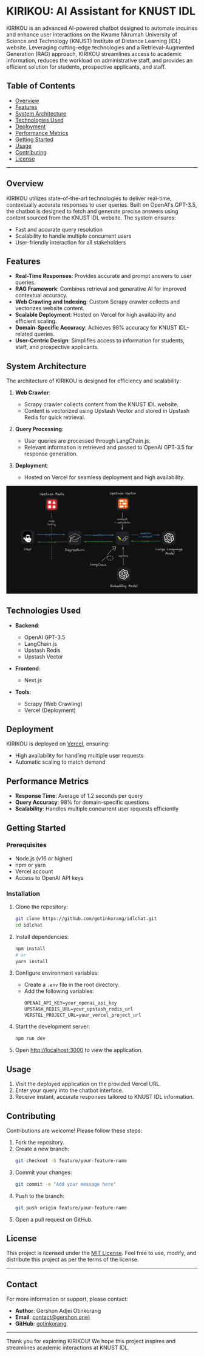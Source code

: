 # KIRIKOU: AI Assistant for KNUST IDL

KIRIKOU is an advanced AI-powered chatbot designed to automate inquiries and enhance user interactions on the Kwame Nkrumah University of Science and Technology (KNUST) Institute of Distance Learning (IDL) website. Leveraging cutting-edge technologies and a Retrieval-Augmented Generation (RAG) approach, KIRIKOU streamlines access to academic information, reduces the workload on administrative staff, and provides an efficient solution for students, prospective applicants, and staff.

## Table of Contents

- [Overview](#overview)
- [Features](#features)
- [System Architecture](#system-architecture)
- [Technologies Used](#technologies-used)
- [Deployment](#deployment)
- [Performance Metrics](#performance-metrics)
- [Getting Started](#getting-started)
- [Usage](#usage)
- [Contributing](#contributing)
- [License](#license)

---

## Overview

KIRIKOU utilizes state-of-the-art technologies to deliver real-time, contextually accurate responses to user queries. Built on OpenAI's GPT-3.5, the chatbot is designed to fetch and generate precise answers using content sourced from the KNUST IDL website. The system ensures:

- Fast and accurate query resolution
- Scalability to handle multiple concurrent users
- User-friendly interaction for all stakeholders

## Features

- **Real-Time Responses**: Provides accurate and prompt answers to user queries.
- **RAG Framework**: Combines retrieval and generative AI for improved contextual accuracy.
- **Web Crawling and Indexing**: Custom Scrapy crawler collects and vectorizes website content.
- **Scalable Deployment**: Hosted on Vercel for high availability and efficient scaling.
- **Domain-Specific Accuracy**: Achieves 98% accuracy for KNUST IDL-related queries.
- **User-Centric Design**: Simplifies access to information for students, staff, and prospective applicants.

## System Architecture

The architecture of KIRIKOU is designed for efficiency and scalability:

1. **Web Crawler**:
   - Scrapy crawler collects content from the KNUST IDL website.
   - Content is vectorized using Upstash Vector and stored in Upstash Redis for quick retrieval.

2. **Query Processing**:
   - User queries are processed through LangChain.js.
   - Relevant information is retrieved and passed to OpenAI GPT-3.5 for response generation.

3. **Deployment**:
   - Hosted on Vercel for seamless deployment and high availability.

![Architecture Diagram](https://raw.githubusercontent.com/gotinkorang/idlchat/refs/heads/main/figs/infrastructure.png) 

## Technologies Used

- **Backend**:
  - OpenAI GPT-3.5
  - LangChain.js
  - Upstash Redis
  - Upstash Vector

- **Frontend**:
  - Next.js

- **Tools**:
  - Scrapy (Web Crawling)
  - Vercel (Deployment)

## Deployment

KIRIKOU is deployed on [Vercel](https://vercel.com), ensuring:

- High availability for handling multiple user requests
- Automatic scaling to match demand

## Performance Metrics

- **Response Time**: Average of 1.2 seconds per query
- **Query Accuracy**: 98% for domain-specific questions
- **Scalability**: Handles multiple concurrent user requests efficiently

## Getting Started

### Prerequisites

- Node.js (v16 or higher)
- npm or yarn
- Vercel account
- Access to OpenAI API keys

### Installation

1. Clone the repository:
   ```bash
   git clone https://github.com/gotinkorang/idlchat.git
   cd idlchat
   ```

2. Install dependencies:
   ```bash
   npm install
   # or
   yarn install
   ```

3. Configure environment variables:
   - Create a `.env` file in the root directory.
   - Add the following variables:
     ```env
     OPENAI_API_KEY=your_openai_api_key
     UPSTASH_REDIS_URL=your_upstash_redis_url
     VERSTEL_PROJECT_URL=your_vercel_project_url
     ```

4. Start the development server:
   ```bash
   npm run dev
   ```

5. Open [http://localhost:3000](http://localhost:3000) to view the application.

## Usage

1. Visit the deployed application on the provided Vercel URL.
2. Enter your query into the chatbot interface.
3. Receive instant, accurate responses tailored to KNUST IDL information.

## Contributing

Contributions are welcome! Please follow these steps:

1. Fork the repository.
2. Create a new branch:
   ```bash
   git checkout -b feature/your-feature-name
   ```
3. Commit your changes:
   ```bash
   git commit -m "Add your message here"
   ```
4. Push to the branch:
   ```bash
   git push origin feature/your-feature-name
   ```
5. Open a pull request on GitHub.

## License

This project is licensed under the [MIT License](LICENSE). Feel free to use, modify, and distribute this project as per the terms of the license.

---

## Contact

For more information or support, please contact:

- **Author**: Gershon Adjei Otinkorang
- **Email**: [contact@gershon.one)](mailto:contact@gershon.one)
- **GitHub**: [gotinkorang](https://github.com/gotinkorang)

---

Thank you for exploring KIRIKOU! We hope this project inspires and streamlines academic interactions at KNUST IDL.
